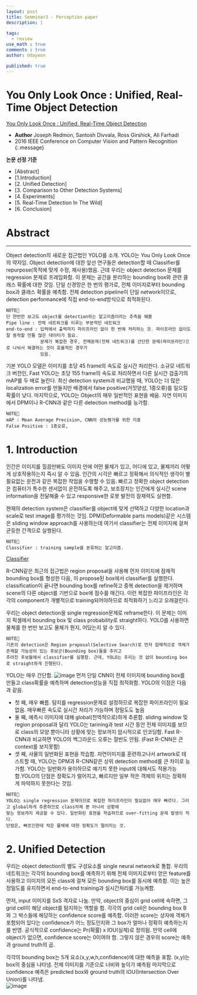 ```yaml
---
layout: post
title: Semminar3 - Perception paper 
description: |
  
tags:
  - review
use_math : true
comments : true
author: Udayeon

published: true
---
```


# You Only Look Once : Unified, Real-Time Object Detection

[You Only Look Once : Unified, Real-Time Object Detection](https://ieeexplore.ieee.org/document/7780460)   
- **Author** Joseph Redmon, Santosh Divvala, Ross Girshick, Ali Farhadi
- 2016 IEEE Conference on Computer Vision and Pattern Recognition
{:.message}

**논문 선정 기준**   

  - [Abstract]
  - [1.Introduction]
  - [2. Unified Detection]
  - [3. Comparison to Other Detection Systems]
  - [4. Experiments]
  - [5. Real-Time Detection In The Wild]
  - [6. Conclusion]

# Abstract
* * *

Object detection의 새로운 접근법인 YOLO를 소개. YOLO는 You Only Look Once의 약자임. Object detection에 대한 앞선 연구들은
detection할 때 Classifier를 repurpose(목적에 맞게 수정, 재사용)했음. 근데 우리는 object detection 문제를 regression 문제로 프레임화함.
이 문제는 공간을 분리하는 bounding box와 관련 클래스 확률에 대한 것임. 단일 신경망은 한 번의 평가로, 전체 이미지로부터
bounding box과 클래스 확률을 예측함. 전체 detection pipeline이 단일 network이므로, detection performance에 직접 end-to-end방식으로
최적화된다.

```
NOTE📝
단 한번만 보고도 object를 detection하는 알고리즘이라는 추측을 해봄
Pipe line : 전체 네트워크를 이루는 부분적인 네트워크
end-to-end : 입력에서 출력까지 파이프라인 없이 한 번에 처리하는 것. 파이프라인 없이도 잘 동작할 만틈 많은 데이터가 필요.
             문제가 복잡한 경우, 전체문제(전체 네트워크)를 간단한 문제(파이프라인)으로 나눠서 해결하는 것이 효율적인 경우가
             있음.
```
   
기본 YOLO 모델은 이미지를 초당 45 frame의 속도로 실시간 처리한다. 소규모 네트워크 버전인, Fast YOLO는 초당 155 frame의 속도로 처리하면서
다른 실시간 검출기의 mAP를 두 배로 늘린다. 최신 detection system과 비교했을 때, YOLO는 더 많은 localization error를 만들지만
배경에서 false positive(거짓양성, 1종오류)를 일으킬 확률이 낮다. 마지막으로, YOLO는 Object의 매우 일반적인 표현을 배움. 
자연 이미지에서 DPM이나 R-CNN과 같은 다른 detection method를 능가함.    

```
NOTE📝
mAP : Mean Average Precision, CNN의 성능평가를 위한 지표
False Positive : 1종오류, 
```
   
# 1. Introduction
인간은 이미지를 힐끔만봐도 이미지 안에 어떤 물체가 있고, 어디에 있고, 물체끼리 어떻게 상호작용하는지 즉시 알 수 있음. 인간의 시각은
빠르고 정확해서 의식적인 생각이 별 필요없는 운전과 같은 복잡한 작업을 수행할 수 있음. 빠르고 정확한 object detection은 컴퓨터가
특수한 센서없이 운전하도록 해주고, 보조장치는 인간에게 실시간 scene information을 전달해줄 수 있고 responsive한 로봇 발전의 잠재력도 실현함.
   
현재의 detection system은 classifier를 object에 맞게 선택하고 다양한 location과 scale로 test image를 평가하는 것임. 
DPM(Deformable parts models)같은 시스템은 sliding window approach를 사용하는데 여기서 classifier는 전체 이미지에 걸쳐 균등한 간격으로
실행된다.

```
NOTE📝
Classifier : training sample을 분류하는 알고리즘.
```
[Classifier](https://medium.com/@peteryun/ml-classifiers-%EC%A2%85%EB%A5%98-%EA%B0%84%EB%8B%A8-%EC%A0%95%EB%A6%AC-single-hybrid-ensemble-aabc62eb4b5e)

R-CNN같은 최근의 접근법은 region proposal을 사용해 먼저 이미지에 잠재적 bounding box를 형성한 다음, 이 propose된 box에서 
classifier를 실행한다. classification이 끝나면 bounding box를 refine하고 중복 detection을 제거하며 scene의 다른 object를 기반으로
box에 점수를 매긴다. 이런 복잡한 파이프라인은 각각의 component가 개별적으로 training되어야하므로 최적화하기 느리고 오래걸린다.   
   
우리는 object detection을 single regression문제로 reframe한다. 이 문제는 이미지 픽셀에서 bounding box 및 class probability로 
straight하다. YOLO를 사용하면 물체를 한 번만 보고도 물체가 뭔지, 어딨는지 알 수 있다.

```
NOTE📝
기존의 detection은 Region proposal(Selective Search)로 먼저 잠재적으로 객체가 존재할 가능성이 있는 후보군(Bounding box)들을 추리고 
추려진 후보들에서 classifier를 실행함. 근데, YOLO는 추리는 것 없이 bounding box로 straight하게 진행된다.
```
   
YOLO는 매우 간단함. 
![image](https://user-images.githubusercontent.com/69246778/129288051-2c84ba81-58e9-4643-bc8a-3281e99854f5.png)
먼저 단일 CNN이 전체 이미지에 bounding box를 만들고 class확률을 예측하며 detection성능을 직접 최적화함.
YOLO의 이점은 다음과 같음. 
* 첫 째, 매우 빠름. 탐지를 regression문제로 설정하므로 복잡한 파이프라인이 필요없음. 매우빠른 속도로 실시간 처리가 가능하며 정밀도도 높음
* 둘 째, 예측시 이미지에 대해 global(전역적으로)하게 추론함. sliding window 및 region proposal과 달리 YOLO는 tarining과 test 시간
동안 전체 이미지를 보므로 class의 모양 뿐아니라 상황에 맞는 정보까지 암시적으로 인코딩함. Fast R-CNN과 비교하면 YOLO의 백그라운드 오류는
절반도 안됨. (Fast R-CNN은 큰 context를 보지못함)
* 셋 째, 사물의 일반화된 표현을 학습함. 자연이미지를 훈련하고나서 artwork로 테스트할 때, YOLO는 DPM과 R-CNN같은 상위 detection method를
큰 차이로 능가함. YOLO는 일반화가 용이하므로 예기치 못한 input에 대해서도 적용가능 함.YOLO의 단점은 정확도가 떨어지고, 빠르지만 일부 작은 
객체의 위치는 정확하게 파악하지 못한다는 것임.

```
NOTE📝
YOLO는 single regression 문제이므로 복잡한 파이프라인이 필요없어 매우 빠르다. 그리고 global하게 추론하므로 class자체 뿐 아니라 상황에
맞는 정보까지 제공할 수 있다. 일반화된 표현을 학습하므로 over-fitting 문제 발생이 적다.
단점은, 빠르긴한데 작은 물체에 대한 정확도가 떨어지는 것.
```

# 2. Unified Detection
우리는 object detection의 별도 구성요소를 single neural network로 통합. 우리의 네트워크는 각각의 bounding box를 예측하기 위해
전체 이미지로부터 얻은 feature를 사용하고 이미지의 모든 class에 걸쳐 모든 bounding box를 동시에 예측함. 이는 높은 정밀도를 유지하면서
end-to-end training과 실시간처리를 가능케함.   
   
먼저, input 이미지를 SxS 격자로 나눔. 만약, object의 중심이 grid cell에 속하면, 그 grid cell이 해당 object를 탐지하는 역할을 함. 
각각의 grid cell은 bounding box B와 그 박스들에 해당하는 confidence score를 예측함. 이러한 score는 상자에 객체가 포함되어 있다는
confidence가 어느 정도인지와 그 box가 얼마나 정확히 예측하는지를 반영. 공식적으로 confidence는 Pr(확률) x IOU(실제)로 정의됨. 
만약 cell에 object가 없으면, confidence score는 0이여야 함. 그렇지 않은 경우의 score는 예측과 ground truth의 곱.   
   
각각의 bounding box는 5개 요소(x,y,w,h,confidence)에 대한 예측을 포함. (x,y)는 box의 중심을 나타냄. 전체 이미지를 기준으로 너비와
높이가 예측됨 마지막으로 confidence 예측은 predicted box와 ground truth의 IOU(Intersection Over Union)를 나타냄.   
![image](https://user-images.githubusercontent.com/69246778/129296014-8779b740-2221-47e2-95fa-5d756a9c8a67.png)
